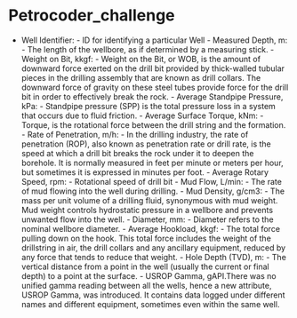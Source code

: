 # Petrocoder_challenge
- Well Identifier: - ID for identifying a particular Well - Measured Depth, m: - The length of the wellbore, as if determined by a measuring stick. - Weight on Bit, kkgf: - Weight on the Bit, or WOB, is the amount of downward force exerted on the drill bit provided by thick-walled tubular pieces in the drilling assembly that are known as drill collars. The downward force of gravity on these steel tubes provide force for the drill bit in order to effectively break the rock. - Average Standpipe Pressure, kPa: - Standpipe pressure (SPP) is the total pressure loss in a system that occurs due to fluid friction. - Average Surface Torque, kNm: - Torque, is the rotational force between the drill string and the formation. - Rate of Penetration, m/h: - In the drilling industry, the rate of penetration (ROP), also known as penetration rate or drill rate, is the speed at which a drill bit breaks the rock under it to deepen the borehole. It is normally measured in feet per minute or meters per hour, but sometimes it is expressed in minutes per foot. - Average Rotary Speed, rpm: - Rotational speed of drill bit - Mud Flow, L/min: - The rate of mud flowing into the well during drilling. - Mud Density, g/cm3: - The mass per unit volume of a drilling fluid, synonymous with mud weight. Mud weight controls hydrostatic pressure in a wellbore and prevents unwanted flow into the well. - Diameter, mm: - Diameter refers to the nominal wellbore diameter. - Average Hookload, kkgf: - The total force pulling down on the hook. This total force includes the weight of the drillstring in air, the drill collars and any ancillary equipment, reduced by any force that tends to reduce that weight. - Hole Depth (TVD), m: - The vertical distance from a point in the well (usually the current or final depth) to a point at the surface. - USROP Gamma, gAPI.There was no unified gamma reading between all the wells, hence a new attribute, USROP Gamma, was introduced. It contains data logged under different names and different equipment, sometimes even within the same well.
